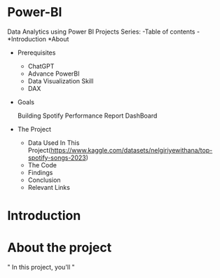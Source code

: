 # Power-BI
Data Analytics using Power BI Projects Series:
-Table of contents
-*Introduction
*About
* Prerequisites
   * ChatGPT
   * Advance PowerBI
   * Data Visualization Skill
   * DAX
* Goals
  
     Building Spotify Performance Report DashBoard
* The Project

  * Data Used In This Project(https://www.kaggle.com/datasets/nelgiriyewithana/top-spotify-songs-2023)
  * The Code
  * Findings
  * Conclusion
  * Relevant Links
# Introduction
# About the project
" In this project, you'll  "
